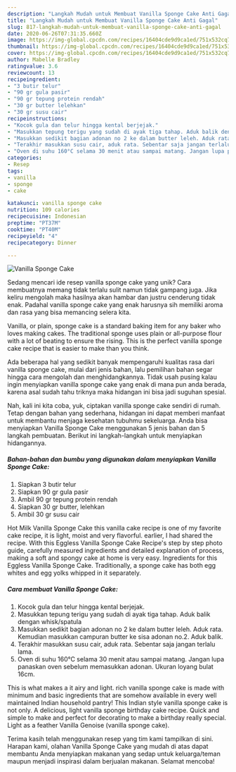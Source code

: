 ```yaml
---
description: "Langkah Mudah untuk Membuat Vanilla Sponge Cake Anti Gagal"
title: "Langkah Mudah untuk Membuat Vanilla Sponge Cake Anti Gagal"
slug: 817-langkah-mudah-untuk-membuat-vanilla-sponge-cake-anti-gagal
date: 2020-06-26T07:31:35.660Z
image: https://img-global.cpcdn.com/recipes/16404cde9d9ca1ed/751x532cq70/vanilla-sponge-cake-foto-resep-utama.jpg
thumbnail: https://img-global.cpcdn.com/recipes/16404cde9d9ca1ed/751x532cq70/vanilla-sponge-cake-foto-resep-utama.jpg
cover: https://img-global.cpcdn.com/recipes/16404cde9d9ca1ed/751x532cq70/vanilla-sponge-cake-foto-resep-utama.jpg
author: Mabelle Bradley
ratingvalue: 3.6
reviewcount: 13
recipeingredient:
- "3 butir telur"
- "90 gr gula pasir"
- "90 gr tepung protein rendah"
- "30 gr butter lelehkan"
- "30 gr susu cair"
recipeinstructions:
- "Kocok gula dan telur hingga kental berjejak."
- "Masukkan tepung terigu yang sudah di ayak tiga tahap. Aduk balik dengan whisk/spatula"
- "Masukkan sedikit bagian adonan no 2 ke dalam butter leleh. Aduk rata. Kemudian masukkan campuran butter ke sisa adonan no.2. Aduk balik."
- "Terakhir masukkan susu cair, aduk rata. Sebentar saja jangan terlalu lama."
- "Oven di suhu 160°C selama 30 menit atau sampai matang. Jangan lupa panaskan oven sebelum memasukkan adonan. Ukuran loyang bulat 16cm."
categories:
- Resep
tags:
- vanilla
- sponge
- cake

katakunci: vanilla sponge cake 
nutrition: 109 calories
recipecuisine: Indonesian
preptime: "PT37M"
cooktime: "PT40M"
recipeyield: "4"
recipecategory: Dinner

---
```



![Vanilla Sponge Cake](https://img-global.cpcdn.com/recipes/16404cde9d9ca1ed/751x532cq70/vanilla-sponge-cake-foto-resep-utama.jpg)

Sedang mencari ide resep vanilla sponge cake yang unik? Cara membuatnya memang tidak terlalu sulit namun tidak gampang juga. Jika keliru mengolah maka hasilnya akan hambar dan justru cenderung tidak enak. Padahal vanilla sponge cake yang enak harusnya sih memiliki aroma dan rasa yang bisa memancing selera kita.

Vanilla, or plain, sponge cake is a standard baking item for any baker who loves making cakes. The traditional sponge uses plain or all-purpose flour with a lot of beating to ensure the rising. This is the perfect vanilla sponge cake recipe that is easier to make than you think.

Ada beberapa hal yang sedikit banyak mempengaruhi kualitas rasa dari vanilla sponge cake, mulai dari jenis bahan, lalu pemilihan bahan segar hingga cara mengolah dan menghidangkannya. Tidak usah pusing kalau ingin menyiapkan vanilla sponge cake yang enak di mana pun anda berada, karena asal sudah tahu triknya maka hidangan ini bisa jadi suguhan spesial.


Nah, kali ini kita coba, yuk, ciptakan vanilla sponge cake sendiri di rumah. Tetap dengan bahan yang sederhana, hidangan ini dapat memberi manfaat untuk membantu menjaga kesehatan tubuhmu sekeluarga. Anda bisa menyiapkan Vanilla Sponge Cake menggunakan 5 jenis bahan dan 5 langkah pembuatan. Berikut ini langkah-langkah untuk menyiapkan hidangannya.

<!--inarticleads1-->

##### Bahan-bahan dan bumbu yang digunakan dalam menyiapkan Vanilla Sponge Cake:

1. Siapkan 3 butir telur
1. Siapkan 90 gr gula pasir
1. Ambil 90 gr tepung protein rendah
1. Siapkan 30 gr butter, lelehkan
1. Ambil 30 gr susu cair


Hot Milk Vanilla Sponge Cake this vanilla cake recipe is one of my favorite cake recipe, it is light, moist and very flavorful. earlier, I had shared the recipe. With this Eggless Vanilla Sponge Cake Recipe&#39;s step by step photo guide, carefully measured ingredients and detailed explanation of process, making a soft and spongy cake at home is very easy. Ingredients for this Eggless Vanilla Sponge Cake. Traditionally, a sponge cake has both egg whites and egg yolks whipped in it separately. 

<!--inarticleads2-->

##### Cara membuat Vanilla Sponge Cake:

1. Kocok gula dan telur hingga kental berjejak.
1. Masukkan tepung terigu yang sudah di ayak tiga tahap. Aduk balik dengan whisk/spatula
1. Masukkan sedikit bagian adonan no 2 ke dalam butter leleh. Aduk rata. Kemudian masukkan campuran butter ke sisa adonan no.2. Aduk balik.
1. Terakhir masukkan susu cair, aduk rata. Sebentar saja jangan terlalu lama.
1. Oven di suhu 160°C selama 30 menit atau sampai matang. Jangan lupa panaskan oven sebelum memasukkan adonan. Ukuran loyang bulat 16cm.


This is what makes a it airy and light. rich vanilla sponge cake is made with minimum and basic ingredients that are somehow available in every well maintained Indian household pantry! This Indian style vanilla sponge cake is not only. A delicious, light vanilla sponge birthday cake recipe. Quick and simple to make and perfect for decorating to make a birthday really special. Light as a feather Vanilla Genoise (vanilla sponge cake). 

Terima kasih telah menggunakan resep yang tim kami tampilkan di sini. Harapan kami, olahan Vanilla Sponge Cake yang mudah di atas dapat membantu Anda menyiapkan makanan yang sedap untuk keluarga/teman maupun menjadi inspirasi dalam berjualan makanan. Selamat mencoba!
